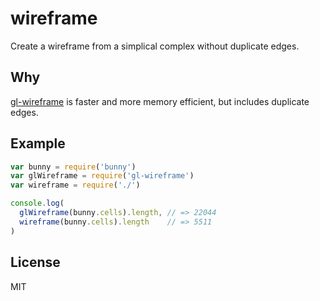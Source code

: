 # wireframe
Create a wireframe from a simplical complex without duplicate edges.

## Why
[gl-wireframe](https://github.com/hughsk/gl-wireframe) is faster and more memory efficient, but includes duplicate edges.

## Example
```javascript
var bunny = require('bunny')
var glWireframe = require('gl-wireframe')
var wireframe = require('./')

console.log(
  glWireframe(bunny.cells).length, // => 22044
  wireframe(bunny.cells).length    // => 5511
)
```

## License
MIT
